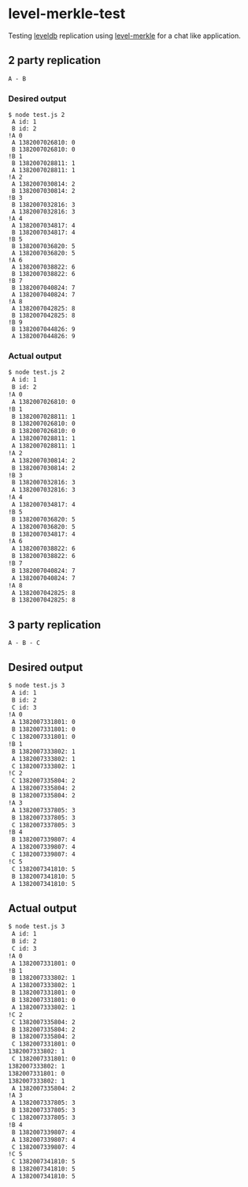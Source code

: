 # level-merkle-test

Testing [leveldb](https://github.com/rvagg/levelup) replication using
[level-merkle](https://github.com/dominictarr/level-merkle) for a chat like
application.

## 2 party replication

`A - B`

### Desired output

```
$ node test.js 2
 A id: 1
 B id: 2
!A 0
 A 1382007026810: 0
 B 1382007026810: 0
!B 1
 B 1382007028811: 1
 A 1382007028811: 1
!A 2
 A 1382007030814: 2
 B 1382007030814: 2
!B 3
 B 1382007032816: 3
 A 1382007032816: 3
!A 4
 A 1382007034817: 4
 B 1382007034817: 4
!B 5
 B 1382007036820: 5
 A 1382007036820: 5
!A 6
 A 1382007038822: 6
 B 1382007038822: 6
!B 7
 B 1382007040824: 7
 A 1382007040824: 7
!A 8
 A 1382007042825: 8
 B 1382007042825: 8
!B 9
 B 1382007044826: 9
 A 1382007044826: 9
```

### Actual output

```bash
$ node test.js 2
 A id: 1
 B id: 2
!A 0
 A 1382007026810: 0
!B 1
 B 1382007028811: 1
 B 1382007026810: 0
 B 1382007026810: 0
 A 1382007028811: 1
 A 1382007028811: 1
!A 2
 A 1382007030814: 2
 B 1382007030814: 2
!B 3
 B 1382007032816: 3
 A 1382007032816: 3
!A 4
 A 1382007034817: 4
!B 5
 B 1382007036820: 5
 A 1382007036820: 5
 B 1382007034817: 4
!A 6
 A 1382007038822: 6
 B 1382007038822: 6
!B 7
 B 1382007040824: 7
 A 1382007040824: 7
!A 8
 A 1382007042825: 8
 B 1382007042825: 8
```

## 3 party replication

`A - B - C`

## Desired output

```bash
$ node test.js 3
 A id: 1
 B id: 2
 C id: 3
!A 0
 A 1382007331801: 0
 B 1382007331801: 0
 C 1382007331801: 0
!B 1
 B 1382007333802: 1
 A 1382007333802: 1
 C 1382007333802: 1
!C 2
 C 1382007335804: 2
 A 1382007335804: 2
 B 1382007335804: 2
!A 3
 A 1382007337805: 3
 B 1382007337805: 3
 C 1382007337805: 3
!B 4
 B 1382007339807: 4
 A 1382007339807: 4
 C 1382007339807: 4
!C 5
 C 1382007341810: 5
 B 1382007341810: 5
 A 1382007341810: 5
```

## Actual output

```bash
$ node test.js 3
 A id: 1
 B id: 2
 C id: 3
!A 0
 A 1382007331801: 0
!B 1
 B 1382007333802: 1
 A 1382007333802: 1
 B 1382007331801: 0
 B 1382007331801: 0
 A 1382007333802: 1
!C 2
 C 1382007335804: 2
 B 1382007335804: 2
 B 1382007335804: 2
 C 1382007331801: 0
1382007333802: 1
 C 1382007331801: 0
1382007333802: 1
1382007331801: 0
1382007333802: 1
 A 1382007335804: 2
!A 3
 A 1382007337805: 3
 B 1382007337805: 3
 C 1382007337805: 3
!B 4
 B 1382007339807: 4
 A 1382007339807: 4
 C 1382007339807: 4
!C 5
 C 1382007341810: 5
 B 1382007341810: 5
 A 1382007341810: 5
```
